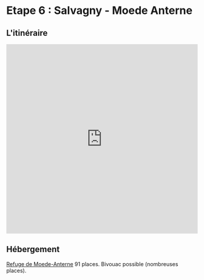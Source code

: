 # Etape 6 : Salvagny - Moede Anterne

## L'itinéraire

<iframe src="https://gpx.studio/?state=%7B%22ids%22:%5B%221lGEd-u_SrlBMczNZMTI7PjP3MLZgLOUD%22%5D%7D&embed&distance" width="100%" height="500" frameborder="0" allowfullscreen><p><a href="https://gpx.studio/?state=%7B%22ids%22:%5B%221lGEd-u_SrlBMczNZMTI7PjP3MLZgLOUD%22%5D%7D"></a></p></iframe>

## Hébergement

[Refuge de Moede-Anterne](https://www.monrefugepaysdumontblanc.com/fr/il4-refuge_i48796-refuge-moede-anterne.aspx)
91 places. Bivouac possible (nombreuses places).



